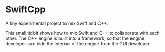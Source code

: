 # SwiftCpp
A tiny experimental project to mix Swift and C++.

This small tidbit shows how to mix Swift and C++ to collaborate with each other.
The C++ engine is built into a framework, so that the engine developer can hide the internal of the engine from the GUI developer.

